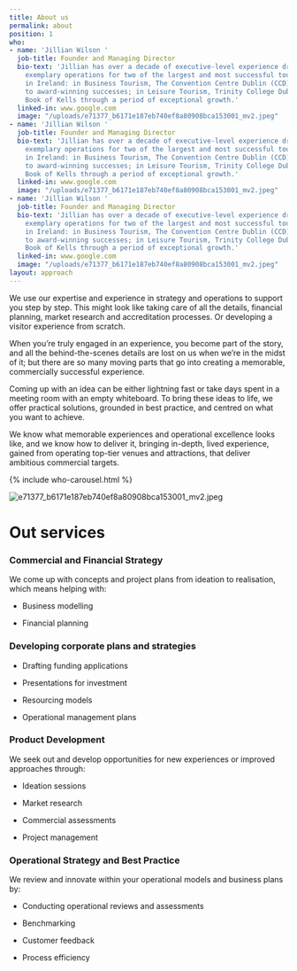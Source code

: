 ```yaml
---
title: About us
permalink: about
position: 1
who:
- name: 'Jillian Wilson '
  job-title: Founder and Managing Director
  bio-text: 'Jillian has over a decade of executive-level experience driving and delivering
    exemplary operations for two of the largest and most successful tourism venues
    in Ireland: in Business Tourism, The Convention Centre Dublin (CCD) from start-up
    to award-winning successes; in Leisure Tourism, Trinity College Dublin and The
    Book of Kells through a period of exceptional growth.'
  linked-in: www.google.com
  image: "/uploads/e71377_b6171e187eb740ef8a80908bca153001_mv2.jpeg"
- name: 'Jillian Wilson '
  job-title: Founder and Managing Director
  bio-text: 'Jillian has over a decade of executive-level experience driving and delivering
    exemplary operations for two of the largest and most successful tourism venues
    in Ireland: in Business Tourism, The Convention Centre Dublin (CCD) from start-up
    to award-winning successes; in Leisure Tourism, Trinity College Dublin and The
    Book of Kells through a period of exceptional growth.'
  linked-in: www.google.com
  image: "/uploads/e71377_b6171e187eb740ef8a80908bca153001_mv2.jpeg"
- name: 'Jillian Wilson '
  job-title: Founder and Managing Director
  bio-text: 'Jillian has over a decade of executive-level experience driving and delivering
    exemplary operations for two of the largest and most successful tourism venues
    in Ireland: in Business Tourism, The Convention Centre Dublin (CCD) from start-up
    to award-winning successes; in Leisure Tourism, Trinity College Dublin and The
    Book of Kells through a period of exceptional growth.'
  linked-in: www.google.com
  image: "/uploads/e71377_b6171e187eb740ef8a80908bca153001_mv2.jpeg"
layout: approach
---
```


We use our expertise and experience in strategy and operations to support you step by step. This might look like taking care of all the details, financial planning, market research and accreditation processes. Or developing a visitor experience from scratch.

When you’re truly engaged in an experience, you become part of the story, and all the behind-the-scenes details are lost on us when we’re in the midst of it; but there are so many moving parts that go into creating a memorable, commercially successful experience.

Coming up with an idea can be either lightning fast or take days spent in a meeting room with an empty whiteboard. To bring these ideas to life, we offer practical solutions, grounded in best practice, and centred on what you want to achieve.

We know what memorable experiences and operational excellence looks like, and we know how to deliver it, bringing in-depth, lived experience, gained from operating top-tier venues and attractions, that deliver ambitious commercial targets.

{% include who-carousel.html %}

![e71377_b6171e187eb740ef8a80908bca153001_mv2.jpeg](/wrecktangle/uploads/e71377_b6171e187eb740ef8a80908bca153001_mv2.jpeg)

# Out services

### Commercial and Financial Strategy

We come up with concepts and project plans from ideation to realisation, which means helping with:

* Business modelling

* Financial planning

### Developing corporate plans and strategies

* Drafting funding applications

* Presentations for investment

* Resourcing models

* Operational management plans

### Product Development

We seek out and develop opportunities for new experiences or improved approaches through:

* Ideation sessions

* Market research

* Commercial assessments

* Project management

### Operational Strategy and Best Practice

We review and innovate within your operational models and business plans by:

* Conducting operational reviews and assessments

* Benchmarking

* Customer feedback

* Process efficiency